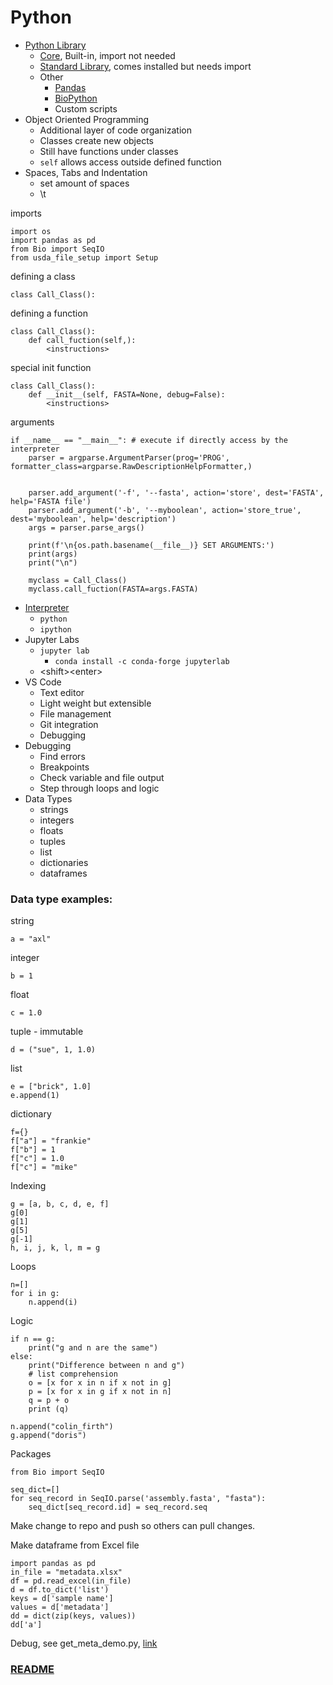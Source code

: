 # Python
- [Python Library](https://docs.python.org/3/library/intro.html)
    - [Core](https://docs.python.org/3/library/index.html), Built-in, import not needed
    - [Standard Library](https://docs.python.org/3/library/), comes installed but needs import
    - Other
        - [Pandas](https://pandas.pydata.org/)
        - [BioPython](https://biopython.org/)
        - Custom scripts
- Object Oriented Programming
    - Additional layer of code organization
    - Classes create new objects
    - Still have functions under classes
    - `self` allows access outside defined function
- Spaces, Tabs and Indentation
    - set amount of spaces
    - \t

imports
```
import os
import pandas as pd
from Bio import SeqIO
from usda_file_setup import Setup
```
defining a class
```
class Call_Class():
```
defining a function
```
class Call_Class():
    def call_fuction(self,):
        <instructions>
```
special init function
```
class Call_Class():
    def __init__(self, FASTA=None, debug=False):
        <instructions>
```
arguments
```
if __name__ == "__main__": # execute if directly access by the interpreter
    parser = argparse.ArgumentParser(prog='PROG', formatter_class=argparse.RawDescriptionHelpFormatter,)


    parser.add_argument('-f', '--fasta', action='store', dest='FASTA', help='FASTA file')
    parser.add_argument('-b', '--myboolean', action='store_true', dest='myboolean', help='description')
    args = parser.parse_args()
    
    print(f'\n{os.path.basename(__file__)} SET ARGUMENTS:')
    print(args)
    print("\n")

    myclass = Call_Class()
    myclass.call_fuction(FASTA=args.FASTA)
```

- [Interpreter](https://docs.python.org/3/tutorial/interpreter.html)
    - `python`
    - `ipython`
- Jupyter Labs
    - `jupyter lab`
      - `conda install -c conda-forge jupyterlab`
    - \<shift\>\<enter>
- VS Code
    - Text editor
    - Light weight but extensible
    - File management
    - Git integration
    - Debugging
- Debugging
    - Find errors
    - Breakpoints
    - Check variable and file output
    - Step through loops and logic
- Data Types
    - strings
    - integers
    - floats
    - tuples
    - list
    - dictionaries
    - dataframes

### Data type examples:
string
```
a = "axl"
```
integer
```
b = 1
```
float
```
c = 1.0
```
tuple - immutable
```
d = ("sue", 1, 1.0)
```
list
```
e = ["brick", 1.0]
e.append(1)
```
dictionary
```
f={}
f["a"] = "frankie"
f["b"] = 1
f["c"] = 1.0
f["c"] = "mike"
```

Indexing
```
g = [a, b, c, d, e, f]
g[0]
g[1]
g[5]
g[-1]
h, i, j, k, l, m = g
```

Loops
```
n=[]
for i in g:
    n.append(i)
```

Logic
```
if n == g:
    print("g and n are the same")
else:
    print("Difference between n and g")
    # list comprehension
    o = [x for x in n if x not in g]
    p = [x for x in g if x not in n]
    q = p + o
    print (q)
```
```
n.append("colin_firth")
g.append("doris")
```
Packages
```
from Bio import SeqIO

seq_dict=[]
for seq_record in SeqIO.parse('assembly.fasta', "fasta"):
    seq_dict[seq_record.id] = seq_record.seq

```

Make change to repo and push so others can pull changes.

Make dataframe from Excel file
```
import pandas as pd
in_file = "metadata.xlsx"
df = pd.read_excel(in_file)
d = df.to_dict('list')
keys = d['sample name']
values = d['metadata']
dd = dict(zip(keys, values))
dd['a']
```

Debug, see get_meta_demo.py, [link](../data/sample_naming_and_metadata/sample_naming.md)

### [README](../README.md)
